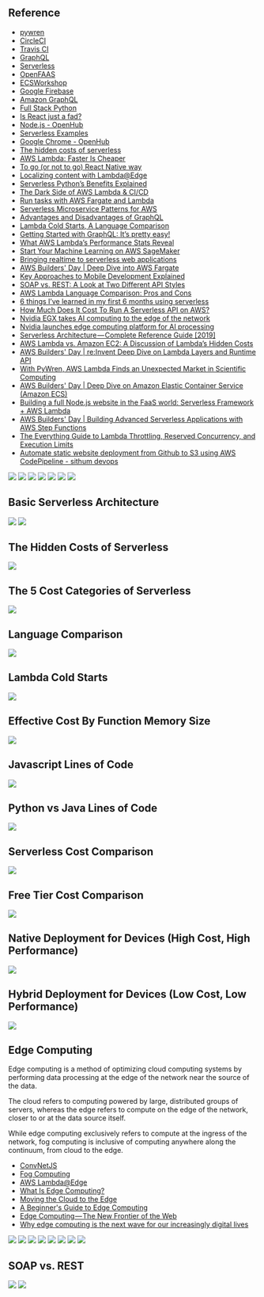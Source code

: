 ## Reference
* [pywren](http://pywren.io)
* [CircleCI](https://circleci.com)
* [Travis CI](https://travis-ci.org)
* [GraphQL](https://graphql.org)
* [Serverless](https://serverless.com)
* [OpenFAAS](https://www.openfaas.com)
* [ECSWorkshop](https://ecsworkshop.com)
* [Google Firebase](https://firebase.google.com)
* [Amazon GraphQL](https://aws.amazon.com/graphql/)
* [Full Stack Python](https://www.fullstackpython.com/serverless.html)
* [Is React just a fad?](https://medium.com/@PurpleGreenLemon/is-react-just-a-fad-564531652900)
* [Node.js - OpenHub](https://www.openhub.net/p/node/analyses/latest/languages_summary)
* [Serverless Examples](https://github.com/serverless/examples)
* [Google Chrome - OpenHub](https://www.openhub.net/p/chrome/analyses/latest/languages_summary)
* [The hidden costs of serverless](https://medium.com/@amiram_26122/the-hidden-costs-of-serverless-6ced7844780b)
* [AWS Lambda: Faster Is Cheaper](https://medium.com/@jconning/aws-lambda-faster-is-cheaper-6bf32f58d741)
* [To go (or not to go) React Native way](https://hackernoon.com/to-go-or-not-to-go-react-native-way-70513ca5e871)
* [Localizing content with Lambda@Edge](https://medium.com/@gavinlewis/localizing-content-with-lambda-edge-fefb12aa6199)
* [Serverless Python’s Benefits Explained](https://www.pgs-soft.com/blog/serverless-pythons-benefits-explained/)
* [The Dark Side of AWS Lambda & CI/CD](https://medium.com/fluidity/the-dark-side-of-aws-lambda-5c9f620b7dd2)
* [Run tasks with AWS Fargate and Lambda](https://lobster1234.github.io/2017/12/03/run-tasks-with-aws-fargate-and-lambda/)
* [Serverless Microservice Patterns for AWS](https://www.jeremydaly.com/serverless-microservice-patterns-for-aws/)
* [Advantages and Disadvantages of GraphQL](https://stablekernel.com/advantages-and-disadvantages-of-graphql/)
* [Lambda Cold Starts, A Language Comparison](https://medium.com/@nathan.malishev/lambda-cold-starts-language-comparison-%EF%B8%8F-a4f4b5f16a62)
* [Getting Started with GraphQL: It’s pretty easy!](https://levelup.gitconnected.com/getting-started-with-graphql-its-pretty-easy-3ea803426298)
* [What AWS Lambda’s Performance Stats Reveal](https://thenewstack.io/what-aws-lambdas-performance-stats-reveal/)
* [Start Your Machine Learning on AWS SageMaker](https://medium.com/weareservian/machine-learning-on-aws-sagemaker-53e1a5e218d9)
* [Bringing realtime to serverless web applications](https://itnext.io/using-iot-to-send-messages-back-to-your-serverless-front-end-fb335a099576)
* [AWS Builders' Day | Deep Dive into AWS Fargate](https://youtu.be/ye3-gUwu9tI)
* [Key Approaches to Mobile Development Explained](https://www.altexsoft.com/blog/mobile/key-approaches-to-mobile-development-explained/)
* [SOAP vs. REST: A Look at Two Different API Styles](https://www.upwork.com/hiring/development/soap-vs-rest-comparing-two-apis/)
* [AWS Lambda Language Comparison: Pros and Cons](https://epsagon.com/blog/aws-lambda-programming-language-comparison/)
* [6 things I’ve learned in my first 6 months using serverless](https://read.acloud.guru/six-months-of-serverless-lessons-learned-f6da86a73526)
* [How Much Does It Cost To Run A Serverless API on AWS?](https://alestic.com/2016/12/aws-invoice-example/)
* [Nvidia EGX takes AI computing to the edge of the network](https://venturebeat.com/2019/05/27/nvidia-egx-takes-ai-computing-to-the-edge-of-the-network/)
* [Nvidia launches edge computing platform for AI processing](https://www.networkworld.com/article/3397841/nvidia-launches-edge-computing-platform-for-ai-processing.html)
* [Serverless Architecture — Complete Reference Guide [2019]](https://medium.com/swlh/serverless-architecture-complete-reference-guide-2019-55363c08d1be)
* [AWS Lambda vs. Amazon EC2: A Discussion of Lambda’s Hidden Costs](https://blog.viacom.tech/2017/03/27/aws-lambda-vs-amazon-ec2-a-discussion-of-lambdas-hidden-costs/)
* [AWS Builders' Day | re:Invent Deep Dive on Lambda Layers and Runtime API](https://youtu.be/zq-JsNC0LPU)
* [With PyWren, AWS Lambda Finds an Unexpected Market in Scientific Computing](https://thenewstack.io/aws-lambda-finds-unexpected-market-scientific-computing/)
* [AWS Builders' Day | Deep Dive on Amazon Elastic Container Service (Amazon ECS)](https://youtu.be/QeXH8iVVRtc)
* [Building a full Node.js website in the FaaS world: Serverless Framework + AWS Lambda](https://medium.com/swlh/building-a-full-node-js-website-in-the-faas-world-serverless-framework-aws-e3a5bdca374a)
* [AWS Builders' Day | Building Advanced Serverless Applications with AWS Step Functions](https://youtu.be/qE_ZD98K43I)
* [The Everything Guide to Lambda Throttling, Reserved Concurrency, and Execution Limits](https://itnext.io/the-everything-guide-to-lambda-throttling-reserved-concurrency-and-execution-limits-d64f144129e5)
* [Automate static website deployment from Github to S3 using AWS CodePipeline - sithum devops](https://medium.com/@sithum/automate-static-website-deployment-from-github-to-s3-using-aws-codepipeline-16acca25ebc1)

![](https://github.com/geoffreylink/Projects/blob/master/13%20Serverless/images/AWSServerlessPortfolio.png)
![](https://github.com/geoffreylink/Projects/blob/master/13%20Serverless/images/FaaS.png)
![](https://github.com/geoffreylink/Projects/blob/master/13%20Serverless/images/ServerlessCarAnalogy.png)
![](https://github.com/geoffreylink/Projects/blob/master/13%20Serverless/images/ServerlessUseCases.png)
![](https://github.com/geoffreylink/Projects/blob/master/13%20Serverless/images/ServerlessUsage.png)
![](https://github.com/geoffreylink/Projects/blob/master/13%20Serverless/images/ServerlessChallenges.jpeg)
![](https://github.com/geoffreylink/Projects/blob/master/13%20Serverless/images/ServerlessProsCons.png)

## Basic Serverless Architecture
![](https://github.com/geoffreylink/Projects/blob/master/13%20Serverless/images/BasicServerlessArchitecture.png)
![](https://github.com/geoffreylink/Projects/blob/master/13%20Serverless/images/DeploymentAbstractions.png)

## The Hidden Costs of Serverless
![](https://github.com/geoffreylink/Projects/blob/master/13%20Serverless/images/HiddenCostOfServerless.png)

## The 5 Cost Categories of Serverless
![](https://github.com/geoffreylink/Projects/blob/master/13%20Serverless/images/5CostCategoriesOfServerless.png)

## Language Comparison
![](https://github.com/geoffreylink/Projects/blob/master/13%20Serverless/images/AWSLanguageComparison.png)

## Lambda Cold Starts
![](https://github.com/geoffreylink/Projects/blob/master/13%20Serverless/images/LambdaColdStarts.png)

## Effective Cost By Function Memory Size
![](https://github.com/geoffreylink/Projects/blob/master/13%20Serverless/images/EffectiveCostByMemorySize.png)

## Javascript Lines of Code
![](https://github.com/geoffreylink/Projects/blob/master/13%20Serverless/images/JavascriptLinesOfCode.png)

## Python vs Java Lines of Code
![](https://github.com/geoffreylink/Projects/blob/master/13%20Serverless/images/PythonvsJava.png)

## Serverless Cost Comparison
![](https://github.com/geoffreylink/Projects/blob/master/13%20Serverless/images/ServerlessCostComparison.png)

## Free Tier Cost Comparison
![](https://github.com/geoffreylink/Projects/blob/master/13%20Serverless/images/ServerlessFreeTierComparison.png)

## Native Deployment for Devices (High Cost, High Performance)
![](https://github.com/geoffreylink/Projects/blob/master/13%20Serverless/images/NativeAppDeployment.png)

## Hybrid Deployment for Devices (Low Cost, Low Performance)
![](https://github.com/geoffreylink/Projects/blob/master/13%20Serverless/images/HybridAppDeployment.png)

## Edge Computing

Edge computing is a method of optimizing cloud computing systems by performing data processing at the edge of the network near the source of the data.

The cloud refers to computing powered by large, distributed groups of servers, whereas the edge refers to compute on the edge of the network, closer to or at the data source itself. 

While edge computing exclusively refers to compute at the ingress of the network, fog computing is inclusive of computing anywhere along the continuum, from cloud to the edge.

* [ConvNetJS](https://cs.stanford.edu/people/karpathy/convnetjs/)
* [Fog Computing](https://en.wikipedia.org/wiki/Fog_computing)
* [AWS Lambda@Edge](https://aws.amazon.com/lambda/edge/)
* [What Is Edge Computing?](https://www.cloudflare.com/learning/serverless/glossary/what-is-edge-computing/)
* [Moving the Cloud to the Edge](https://www.pubnub.com/blog/moving-the-cloud-to-the-edge-computing/)
* [A Beginner's Guide to Edge Computing](https://velotio.com/blog/2018/7/17/edge-computing)
* [Edge Computing — The New Frontier of the Web](https://hackernoon.com/edge-computing-a-beginners-guide-8976b6886481)
* [Why edge computing is the next wave for our increasingly digital lives](https://www.itproportal.com/features/why-edge-computing-is-the-next-wave-for-our-increasingly-digital-lives/)

![](https://github.com/geoffreylink/Projects/blob/master/13%20Serverless/images/CloudFogEdge_01.png)
![](https://github.com/geoffreylink/Projects/blob/master/13%20Serverless/images/CloudFogEdge_02.png)
![](https://github.com/geoffreylink/Projects/blob/master/13%20Serverless/images/CloudEdge.png)
![](https://github.com/geoffreylink/Projects/blob/master/13%20Serverless/images/DeviceEdge.png)
![](https://github.com/geoffreylink/Projects/blob/master/13%20Serverless/images/EdgeEcosystem.png)
![](https://github.com/geoffreylink/Projects/blob/master/13%20Serverless/images/ConnectedCows.png)
![](https://github.com/geoffreylink/Projects/blob/master/13%20Serverless/images/AWSGreenGrass.png)
![](https://github.com/geoffreylink/Projects/blob/master/13%20Serverless/images/EndOfCloudComputing.png)

## SOAP vs. REST
![](https://github.com/geoffreylink/Projects/blob/master/13%20Serverless/images/SOAPvsREST_01.png)
![](https://github.com/geoffreylink/Projects/blob/master/13%20Serverless/images/SOAPvsREST_02.png)
